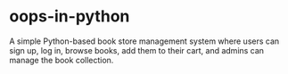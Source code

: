 # oops-in-python
A simple Python-based book store management system where users can sign up, log in, browse books, add them to their cart, and admins can manage the book collection.
